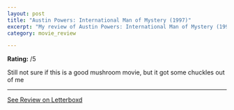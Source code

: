 ```yaml
---
layout: post
title: "Austin Powers: International Man of Mystery (1997)"
excerpt: "My review of Austin Powers: International Man of Mystery (1997)"
category: movie_review

---
```


**Rating:** /5

Still not sure if this is a good mushroom movie, but it got some chuckles out of me

<hr>

[See Review on Letterboxd](https://boxd.it/7IdPYz)

